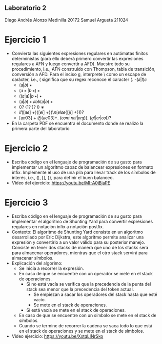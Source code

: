 ## Laboratorio 2
Diego Andrés Alonzo Medinilla 20172
Samuel Argueta 211024
# Ejercicio 1
- Convierta las siguientes expresiones regulares en autómatas finitos
deterministas (para ello deberá primero convertir las expresiones regulares a AFN y luego convertir
a AFD). Muestre todo su procedimiento, i.e., AFN construido con Thompson, tabla de transición,
conversión a AFD. Para el inciso g, interprete \ como un escape de carácter, i.e., \( significa que su
regex reconoce el caracter (.
  -(𝑎|𝑡)𝑐
  - (𝑎|𝑏) ∗
  - (𝑎 ∗ |𝑏 ∗) ∗
  - ((𝜀|𝑎)|𝑏 ∗) ∗
  - (𝑎|𝑏) ∗ 𝑎𝑏𝑏(𝑎|𝑏) ∗
  - 0? (1? )? 0 ∗
  - 𝑖𝑓\([𝑎𝑒] +\)\{[𝑒𝑖] +\}(\𝑛(𝑒𝑙𝑠𝑒\{[𝑗𝑙] +\}))?
  - [𝑎𝑒03] + @[𝑎𝑒03]+. (𝑐𝑜𝑚|𝑛𝑒𝑡|𝑜𝑟𝑔)(. (𝑔𝑡|𝑐𝑟|𝑐𝑜))?
- En la carpeta PDF se encuentra el documento donde se realizo la primera parte del laboratorio
# Ejercicio 2
- Escriba código en el lenguaje de programación de su gusto para
implementar un algoritmo capaz de balancear expresiones en formato infix. Implemente el uso de
una pila para llevar track de los símbolos de interés, i.e., (), [], {}, para definir el buen balanceo.
- Video del ejercicio: https://youtu.be/MI-A0jBjaPE
# Ejercicio 3
- Escriba código en el lenguaje de programación de su gusto para
implementar el algoritmo de Shunting Yard para convertir expresiones regulares en notación infix a
notación postfix.
- Contexto: El algoritmo de Shunting Yard consiste en un algoritmo desarrollado por Eric Dijkstra, este algoritmo permite analizar una expresión y convertirlo a un valor válido para su posterior manejo. Consiste en tener dos stacks de manera que uno de los stacks será para almacenar operadores, mientras que el otro stack servirá para almacenar símbolos.
- Explicación del algorimo:
  - Se inicia a recorrer la expresión.
  - En caso de que se encuentre con un operador se mete en el stack de operaciones.
    - Sí no está vacía se verifica que la precedencia de la punta del stack sea menor que la precedencia del token actual.
      - Se empiezan a sacar los operadores del stack hasta que esté vacío.
      - Se mete en el stack de operaciones.
    - Sí está vacía se mete en el stack de operaciones.
  - En caso de que se encuentre con un símbolo se mete en el stack de símbolos.
  - Cuando se termine de recorrer la cadena se saca todo lo que está en el stack de operaciones y se mete en el stack de símbolos.
- Video ejercicio: https://youtu.be/XxtqLINrSko
